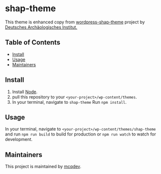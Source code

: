 # shap-theme

This theme is enhanced copy from [wordpress-shap-theme](https://github.com/dainst/wordpress-shap-theme/tree/a4b64eb6b8a9b6e1d92bebbc8f856629e3f9949e) project by [Deutsches Archäologisches Institut.
](https://github.com/dainst)

## Table of Contents

- [Install](#install)
- [Usage](#usage)
- [Maintainers](#maintainers)

## Install

1. Install [Node](https://nodejs.org/en/).
2. pull this repository to your `<your-project>/wp-content/themes`.
3. In your terminal, navigate to `shap-theme` Run `npm install`.

## Usage

In your terminal, navigate to `<your-project>/wp-content/themes/shap-theme` and run `npm run build` to build for production or `npm run watch` to watch for development.


## Maintainers

This project is maintained by [mcqdev](https://github.com/mcq-dev).
